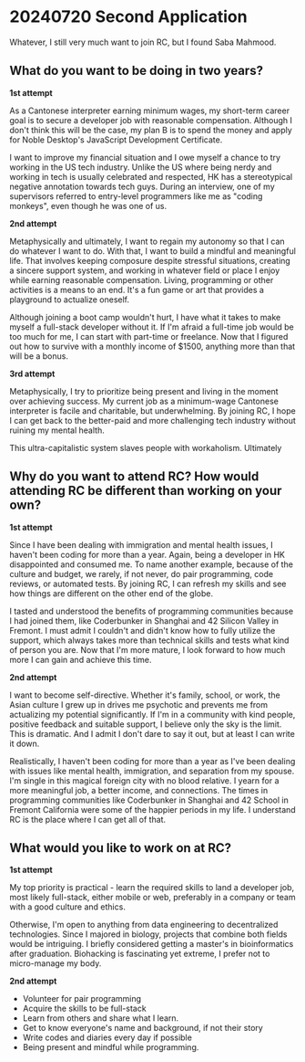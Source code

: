 # 20240720 Second Application

Whatever, I still very much want to join RC, but I found Saba Mahmood.

## What do you want to be doing in two years?

**1st attempt**

As a Cantonese interpreter earning minimum wages, my short-term career goal is to secure a developer job with reasonable compensation. Although I don't think this will be the case, my plan B is to spend the money and apply for Noble Desktop's JavaScript Development Certificate.

I want to improve my financial situation and I owe myself a chance to try working in the US tech industry. Unlike the US where being nerdy and working in tech is usually celebrated and respected, HK has a stereotypical negative annotation towards tech guys. During an interview, one of my supervisors referred to entry-level programmers like me as "coding monkeys", even though he was one of us.

**2nd attempt**

Metaphysically and ultimately, I want to regain my autonomy so that I can do whatever I want to do. With that, I want to build a mindful and meaningful life. That involves keeping composure despite stressful situations, creating a sincere support system, and working in whatever field or place I enjoy while earning reasonable compensation. Living, programming or other activities is a means to an end. It's a fun game or art that provides a playground to actualize oneself.

Although joining a boot camp wouldn't hurt, I have what it takes to make myself a full-stack developer without it. If I'm afraid a full-time job would be too much for me, I can start with part-time or freelance. Now that I figured out how to survive with a monthly income of $1500, anything more than that will be a bonus.

**3rd attempt**

Metaphysically, I try to prioritize being present and living in the moment over achieving success. My current job as a minimum-wage Cantonese interpreter is facile and charitable, but underwhelming. By joining RC, I hope I can get back to the better-paid and more challenging tech industry without ruining my mental health.

This ultra-capitalistic system slaves people with workaholism. Ultimately

## Why do you want to attend RC? How would attending RC be different than working on your own?

**1st attempt**

Since I have been dealing with immigration and mental health issues, I haven't been coding for more than a year. Again, being a developer in HK disappointed and consumed me. To name another example, because of the culture and budget, we rarely, if not never, do pair programming, code reviews, or automated tests. By joining RC, I can refresh my skills and see how things are different on the other end of the globe.

I tasted and understood the benefits of programming communities because I had joined them, like Coderbunker in Shanghai and 42 Silicon Valley in Fremont. I must admit I couldn't and didn't know how to fully utilize the support, which always takes more than technical skills and tests what kind of person you are. Now that I'm more mature, I look forward to how much more I can gain and achieve this time.

**2nd attempt**

I want to become self-directive. Whether it's family, school, or work, the Asian culture I grew up in drives me psychotic and prevents me from actualizing my potential significantly. If I'm in a community with kind people, positive feedback and suitable support, I believe only the sky is the limit. This is dramatic. And I admit I don't dare to say it out, but at least I can write it down.

Realistically, I haven't been coding for more than a year as I've been dealing with issues like mental health, immigration, and separation from my spouse. I'm single in this magical foreign city with no blood relative. I yearn for a more meaningful job, a better income, and connections. The times in programming communities like Coderbunker in Shanghai and 42 School in Fremont California were some of the happier periods in my life. I understand RC is the place where I can get all of that.

## What would you like to work on at RC?

**1st attempt**

My top priority is practical - learn the required skills to land a developer job, most likely full-stack, either mobile or web, preferably in a company or team with a good culture and ethics.

Otherwise, I'm open to anything from data engineering to decentralized technologies. Since I majored in biology, projects that combine both fields would be intriguing. I briefly considered getting a master's in bioinformatics after graduation. Biohacking is fascinating yet extreme, I prefer not to micro-manage my body.

**2nd attempt**

* Volunteer for pair programming
* Acquire the skills to be full-stack
* Learn from others and share what I learn.
* Get to know everyone's name and background, if not their story
* Write codes and diaries every day if possible
* Being present and mindful while programming.
